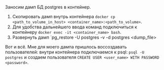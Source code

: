 Заносим дамп БД postgres в контейнер.

1. Скопировать дамп внутрь контейнера `docker cp <path_to_volume_in_host> <container_name>:<path_to_volume>`.
2. Для удобства дальнейшего ввода команд подключиться к контейнеру `docker exec -it <container_name> bash`.
3. Развернуть дамп `pg_restore -U postgres -v -d postgres <dump_file>

Вот и всё.
Мне для моего дампа пришлось воссоздавать пользователей:
внутри контейнера подключаемся к psql: `psql -U postgres` и создаем пользователя `CREATE USER <user_name> WITH PASSWORD <password>`.